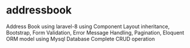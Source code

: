 # addressbook
Address Book using laravel-8 using Component Layout inheritance, Bootstrap, Form Validation, Error Message Handling, Pagination,  Eloquent ORM model using Mysql Database Complete CRUD operation 
